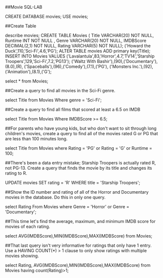 ##Movie SQL-LAB

CREATE DATABASE movies;
USE movies;
 
##Create Table

 describe movies;
CREATE TABLE Movies (
Title VARCHAR(20) NOT NULL,
Runtime INT NOT NULL ,
Genre VARCHAR(20) NOT NULL,
IMDBScore DECIMAL(2,1) NOT NULL,
 Rating VARCHAR(5) NOT NULL);
('Howard the Duck',110,'Sci-Fi',4.6,'PG');
ALTER TABLE movies ADD primary key(Title);
INSERT INTO Movies VALUES ('Lavalantula',83,'Horror',4.7,'TV14','Starship Troopers',129,'Sci-Fi',7.2,'PG13');
('Waltz With Bashir'),(90),('Documentary'),(8.0),(R),
('Spaceballs'),(96),('Comedy'),(7.1),('PG'),
('Monsters Inc.'),(92),('Animation'),(8.1),('G');

select * from Movies;

##Create a query to find all movies in the Sci-Fi genre.

select Title from Movies Where genre = 'Sci-Fi';

##Create a query to find all films that scored at least a 6.5 on IMDB

select Title from Movies Where IMDBScore >= 6.5;

##For parents who have young kids, but who don't want to sit through long children's movies, create a query to find all of the movies rated G or PG that are less than 100 minutes long.

select Title from Movies where Rating = 'PG' or Rating = 'G' or Runtime = 100;

##There's been a data entry mistake; Starship Troopers is actually rated R, not PG-13. Create a query that finds the movie by its title and changes its rating to R.

UPDATE movies SET rating = 'R' WHERE title = 'Starship Troopers';

##Show the ID number and rating of all of the Horror and Documentary movies in the database. Do this in only one query.

select Rating From Movies where Genre = 'Horror' or Genre = 'Documentary';

##This time let's find the average, maximum, and minimum IMDB score for movies of each rating.

select AVG(IMDBScore),MIN(IMDBScore),MAX(IMDBScore) from Movies; 

##That last query isn't very informative for ratings that only have 1 entry. Use a HAVING COUNT(*) > 1 clause to only show ratings with multiple movies showing.

select Rating, AVG(IMDBScore),MIN(IMDBScore),MAX(IMDBScore) from Movies having count(Rating)>1;














 


 
